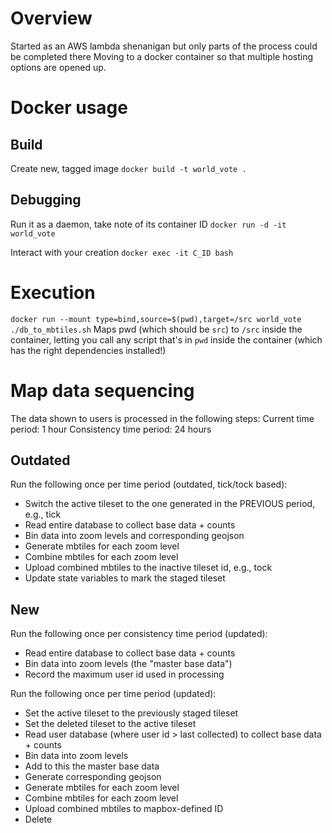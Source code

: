 # Overview
Started as an AWS lambda shenanigan but only parts of the process could be completed there
Moving to a docker container so that multiple hosting options are opened up.

# Docker usage
## Build
Create new, tagged image
`docker build -t world_vote .`

## Debugging
Run it as a daemon, take note of its container ID
`docker run -d -it world_vote`

Interact with your creation
`docker exec -it C_ID bash`

# Execution
`docker run --mount type=bind,source=$(pwd),target=/src world_vote ./db_to_mbtiles.sh`
Maps pwd (which should be `src`) to `/src` inside the container, letting you call any script that's in `pwd` inside the container (which has the right dependencies installed!)

# Map data sequencing
The data shown to users is processed in the following steps:
Current time period: 1 hour
Consistency time period: 24 hours

## Outdated
Run the following once per time period (outdated, tick/tock based):
* Switch the active tileset to the one generated in the PREVIOUS period, e.g., tick
* Read entire database to collect base data + counts
* Bin data into zoom levels and corresponding geojson
* Generate mbtiles for each zoom level
* Combine mbtiles for each zoom level
* Upload combined mbtiles to the inactive tileset id, e.g., tock
* Update state variables to mark the staged tileset

## New
Run the following once per consistency time period (updated):
* Read entire database to collect base data + counts
* Bin data into zoom levels (the "master base data")
* Record the maximum user id used in processing

Run the following once per time period (updated):
* Set the active tileset to the previously staged tileset
* Set the deleted tileset to the active tileset
* Read user database (where user id > last collected) to collect base data + counts
* Bin data into zoom levels
* Add to this the master base data
* Generate corresponding geojson
* Generate mbtiles for each zoom level
* Combine mbtiles for each zoom level
* Upload combined mbtiles to mapbox-defined ID
* Delete 
